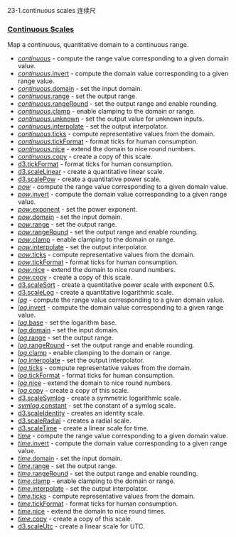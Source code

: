 23-1.continuous scales 连续尺

### [](https://github.com/d3/d3/blob/main/API.md#continuous-scales)[Continuous Scales](https://github.com/d3/d3-scale/blob/v4.0.2/README.md#continuous-scales)

Map a continuous, quantitative domain to a continuous range.

-   [*continuous*](https://github.com/d3/d3-scale/blob/v4.0.2/README.md#_continuous) - compute the range value corresponding to a given domain value.
-   [*continuous*.invert](https://github.com/d3/d3-scale/blob/v4.0.2/README.md#continuous_invert) - compute the domain value corresponding to a given range value.
-   [*continuous*.domain](https://github.com/d3/d3-scale/blob/v4.0.2/README.md#continuous_domain) - set the input domain.
-   [*continuous*.range](https://github.com/d3/d3-scale/blob/v4.0.2/README.md#continuous_range) - set the output range.
-   [*continuous*.rangeRound](https://github.com/d3/d3-scale/blob/v4.0.2/README.md#continuous_rangeRound) - set the output range and enable rounding.
-   [*continuous*.clamp](https://github.com/d3/d3-scale/blob/v4.0.2/README.md#continuous_clamp) - enable clamping to the domain or range.
-   [*continuous*.unknown](https://github.com/d3/d3-scale/blob/v4.0.2/README.md#continuous_unknown) - set the output value for unknown inputs.
-   [*continuous*.interpolate](https://github.com/d3/d3-scale/blob/v4.0.2/README.md#continuous_interpolate) - set the output interpolator.
-   [*continuous*.ticks](https://github.com/d3/d3-scale/blob/v4.0.2/README.md#continuous_ticks) - compute representative values from the domain.
-   [*continuous*.tickFormat](https://github.com/d3/d3-scale/blob/v4.0.2/README.md#continuous_tickFormat) - format ticks for human consumption.
-   [*continuous*.nice](https://github.com/d3/d3-scale/blob/v4.0.2/README.md#continuous_nice) - extend the domain to nice round numbers.
-   [*continuous*.copy](https://github.com/d3/d3-scale/blob/v4.0.2/README.md#continuous_copy) - create a copy of this scale.
-   [d3.tickFormat](https://github.com/d3/d3-scale/blob/v4.0.2/README.md#tickFormat) - format ticks for human consumption.
-   [d3.scaleLinear](https://github.com/d3/d3-scale/blob/v4.0.2/README.md#scaleLinear) - create a quantitative linear scale.
-   [d3.scalePow](https://github.com/d3/d3-scale/blob/v4.0.2/README.md#scalePow) - create a quantitative power scale.
-   [*pow*](https://github.com/d3/d3-scale/blob/v4.0.2/README.md#_pow) - compute the range value corresponding to a given domain value.
-   [*pow*.invert](https://github.com/d3/d3-scale/blob/v4.0.2/README.md#pow_invert) - compute the domain value corresponding to a given range value.
-   [*pow*.exponent](https://github.com/d3/d3-scale/blob/v4.0.2/README.md#pow_exponent) - set the power exponent.
-   [*pow*.domain](https://github.com/d3/d3-scale/blob/v4.0.2/README.md#pow_domain) - set the input domain.
-   [*pow*.range](https://github.com/d3/d3-scale/blob/v4.0.2/README.md#pow_range) - set the output range.
-   [*pow*.rangeRound](https://github.com/d3/d3-scale/blob/v4.0.2/README.md#pow_rangeRound) - set the output range and enable rounding.
-   [*pow*.clamp](https://github.com/d3/d3-scale/blob/v4.0.2/README.md#pow_clamp) - enable clamping to the domain or range.
-   [*pow*.interpolate](https://github.com/d3/d3-scale/blob/v4.0.2/README.md#pow_interpolate) - set the output interpolator.
-   [*pow*.ticks](https://github.com/d3/d3-scale/blob/v4.0.2/README.md#pow_ticks) - compute representative values from the domain.
-   [*pow*.tickFormat](https://github.com/d3/d3-scale/blob/v4.0.2/README.md#pow_tickFormat) - format ticks for human consumption.
-   [*pow*.nice](https://github.com/d3/d3-scale/blob/v4.0.2/README.md#pow_nice) - extend the domain to nice round numbers.
-   [*pow*.copy](https://github.com/d3/d3-scale/blob/v4.0.2/README.md#pow_copy) - create a copy of this scale.
-   [d3.scaleSqrt](https://github.com/d3/d3-scale/blob/v4.0.2/README.md#scaleSqrt) - create a quantitative power scale with exponent 0.5.
-   [d3.scaleLog](https://github.com/d3/d3-scale/blob/v4.0.2/README.md#scaleLog) - create a quantitative logarithmic scale.
-   [*log*](https://github.com/d3/d3-scale/blob/v4.0.2/README.md#_log) - compute the range value corresponding to a given domain value.
-   [*log*.invert](https://github.com/d3/d3-scale/blob/v4.0.2/README.md#log_invert) - compute the domain value corresponding to a given range value.
-   [*log*.base](https://github.com/d3/d3-scale/blob/v4.0.2/README.md#log_base) - set the logarithm base.
-   [*log*.domain](https://github.com/d3/d3-scale/blob/v4.0.2/README.md#log_domain) - set the input domain.
-   [*log*.range](https://github.com/d3/d3-scale/blob/v4.0.2/README.md#log_range) - set the output range.
-   [*log*.rangeRound](https://github.com/d3/d3-scale/blob/v4.0.2/README.md#log_rangeRound) - set the output range and enable rounding.
-   [*log*.clamp](https://github.com/d3/d3-scale/blob/v4.0.2/README.md#log_clamp) - enable clamping to the domain or range.
-   [*log*.interpolate](https://github.com/d3/d3-scale/blob/v4.0.2/README.md#log_interpolate) - set the output interpolator.
-   [*log*.ticks](https://github.com/d3/d3-scale/blob/v4.0.2/README.md#log_ticks) - compute representative values from the domain.
-   [*log*.tickFormat](https://github.com/d3/d3-scale/blob/v4.0.2/README.md#log_tickFormat) - format ticks for human consumption.
-   [*log*.nice](https://github.com/d3/d3-scale/blob/v4.0.2/README.md#log_nice) - extend the domain to nice round numbers.
-   [*log*.copy](https://github.com/d3/d3-scale/blob/v4.0.2/README.md#log_copy) - create a copy of this scale.
-   [d3.scaleSymlog](https://github.com/d3/d3-scale/blob/v4.0.2/README.md#scaleSymlog) - create a symmetric logarithmic scale.
-   [*symlog*.constant](https://github.com/d3/d3-scale/blob/v4.0.2/README.md#symlog_constant) - set the constant of a symlog scale.
-   [d3.scaleIdentity](https://github.com/d3/d3-scale/blob/v4.0.2/README.md#scaleIdentity) - creates an identity scale.
-   [d3.scaleRadial](https://github.com/d3/d3-scale/blob/v4.0.2/README.md#scaleRadial) - creates a radial scale.
-   [d3.scaleTime](https://github.com/d3/d3-scale/blob/v4.0.2/README.md#scaleTime) - create a linear scale for time.
-   [*time*](https://github.com/d3/d3-scale/blob/v4.0.2/README.md#_time) - compute the range value corresponding to a given domain value.
-   [*time*.invert](https://github.com/d3/d3-scale/blob/v4.0.2/README.md#time_invert) - compute the domain value corresponding to a given range value.
-   [*time*.domain](https://github.com/d3/d3-scale/blob/v4.0.2/README.md#time_domain) - set the input domain.
-   [*time*.range](https://github.com/d3/d3-scale/blob/v4.0.2/README.md#time_range) - set the output range.
-   [*time*.rangeRound](https://github.com/d3/d3-scale/blob/v4.0.2/README.md#time_rangeRound) - set the output range and enable rounding.
-   [*time*.clamp](https://github.com/d3/d3-scale/blob/v4.0.2/README.md#time_clamp) - enable clamping to the domain or range.
-   [*time*.interpolate](https://github.com/d3/d3-scale/blob/v4.0.2/README.md#time_interpolate) - set the output interpolator.
-   [*time*.ticks](https://github.com/d3/d3-scale/blob/v4.0.2/README.md#time_ticks) - compute representative values from the domain.
-   [*time*.tickFormat](https://github.com/d3/d3-scale/blob/v4.0.2/README.md#time_tickFormat) - format ticks for human consumption.
-   [*time*.nice](https://github.com/d3/d3-scale/blob/v4.0.2/README.md#time_nice) - extend the domain to nice round times.
-   [*time*.copy](https://github.com/d3/d3-scale/blob/v4.0.2/README.md#time_copy) - create a copy of this scale.
-   [d3.scaleUtc](https://github.com/d3/d3-scale/blob/v4.0.2/README.md#scaleUtc) - create a linear scale for UTC.